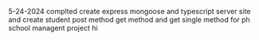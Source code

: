 5-24-2024 complted create express mongoose and typescript server site and create student post method get method and get single method for ph school managent project hi
